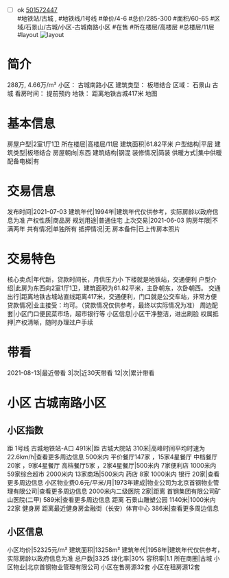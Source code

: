 - [ ] ok [501572447](https://bj.5i5j.com/ershoufang/501572447.html)  
 #地铁站/古城 ,  #地铁线/1号线
#单价/4-6 #总价/285-300 #面积/60-65   #区域/石景山/古城/小区-古城南路小区 #在售 #所在楼层/高楼层 #总楼层/11层 #layout 
![layout](http://image2a.5i5j.com/bdir/layout/46e85b0d11734a4488f917ee1abb5117.jpg_P5.jpg) 
# 简介 
 288万,  4.66万/m² 
小区： 古城南路小区
建筑类型： 板塔结合
区域： 石景山 古城
看房时间： 提前预约
地铁： 距离地铁古城417米 地图
# 基本信息 
 房屋户型|2室1厅1卫
所在楼层|高楼层/11层
建筑面积|61.82平米
户型结构|平层
建筑类型|板塔结合
房屋朝向|东西
建筑结构|钢混
装修情况|简装
供暖方式|集中供暖
配备电梯|有
# 交易信息 
 发布时间|2021-07-03
建筑年代|1994年|建筑年代仅供参考，实际房龄以政府信息为准
产权性质|商品房
规划用途|普通住宅
上次交易|2021-06-03
购房年限|不满两年
共有情况|单独所有
抵押情况|无
房本备件|已上传房本照片
# 交易特色 
 核心卖点|年代新，贷款时间长，月供压力小
下楼就是地铁站，交通便利
户型介绍|此房为东西向2室1厅1卫，建筑面积为61.82平米，主卧朝东，次卧朝西。
交通出行|距离地铁古城站直线距离417米，交通便利，门口就是公交车站，非常方便
贷款情况|业主接受：均可。（贷款情况仅供参考，最终以实际情况为准）
周边配套|小区门口便民菜市场，超市银行等
小区信息|小区干净整洁，进出刷脸
权属抵押|产权清晰，随时办理过户手续
# 带看 
 2021-08-13|最近带看	 3|次|近30天带看	 12|次|累计带看
# 小区 古城南路小区
## 小区指数 
 距 1号线 古城地铁站-A口 491米|距 古城大院站 310米|高峰时间平均时速为22.6km/h|查看更多周边信息
500米内 平价餐厅147家 ，15家4星餐厅
中档餐厅20家 ，9家4星餐厅
高档餐厅5家 ，2家4星餐厅|500米内 7家便利店
1000米内 59家综合超市
2000米内 13家商场|500米内 药店 8家
1000米内 银行 20家|查看更多周边信息
小区物业费0.6元/平米/月|1973年建成|物业公司为北京首钢物业管理有限公司|查看更多周边信息
2000米内二级医院 2家|距离 首钢集团有限公司矿山医院(二甲)  589米|查看更多周边信息
距离 石景山雕塑公园 1140米|1000米内 22家 健身房
距离最近健身房金融街（长安）体育中心 386米|查看更多周边信息
## 小区信息 
 小区均价|52325元/m²
建筑面积|13258m²
建筑年代|1958年|建筑年代仅供参考，实际房龄以政府信息为准
总户数|3325
绿化率|30%
容积率|1.1
所在商圈|古城
小区物业|北京首钢物业管理有限公司
小区在售房源32套
小区在租房源12套
